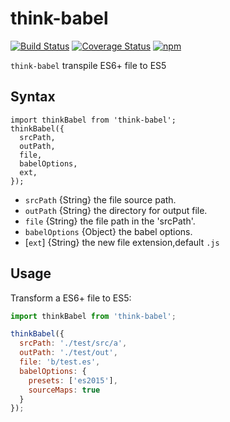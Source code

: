 # think-babel
[![Build Status](https://travis-ci.org/thinkjs/think-babel.svg?branch=master)](https://travis-ci.org/thinkjs/think-babel)
[![Coverage Status](https://coveralls.io/repos/github/thinkjs/think-babel/badge.svg?branch=master)](https://coveralls.io/github/thinkjs/think-babel?branch=master)
[![npm](https://img.shields.io/badge/npm-1.0.0-blue.svg)](https://www.npmjs.com/package/think-babel)

`think-babel` transpile ES6+ file to ES5

## Syntax

```
import thinkBabel from 'think-babel';
thinkBabel({
  srcPath,
  outPath,
  file,
  babelOptions,
  ext,
});

```

- `srcPath`      {String} the file source path.
- `outPath`      {String} the directory for output file.
- `file`         {String} the file path in the 'srcPath'.
- `babelOptions` {Object} the babel options.
- [`ext`]        {String} the new file extension,default `.js`

## Usage

Transform a ES6+ file to ES5:

```js
import thinkBabel from 'think-babel';

thinkBabel({
  srcPath: './test/src/a',
  outPath: './test/out',
  file: 'b/test.es',
  babelOptions: {
    presets: ['es2015'],
    sourceMaps: true
  }
});

```
